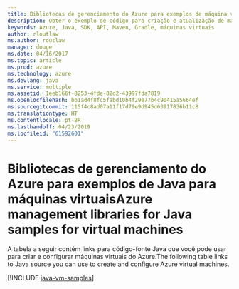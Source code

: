 ```yaml
---
title: Bibliotecas de gerenciamento do Azure para exemplos de máquina virtual de Java
description: Obter o exemplo de código para criação e atualização de máquinas virtuais do Azure usando as bibliotecas de gerenciamento do Azure para Java
keywords: Azure, Java, SDK, API, Maven, Gradle, máquinas virtuais
author: rloutlaw
ms.author: routlaw
manager: douge
ms.date: 04/16/2017
ms.topic: article
ms.prod: azure
ms.technology: azure
ms.devlang: java
ms.service: multiple
ms.assetid: 1eeb166f-8253-4fde-82d2-43997fda7819
ms.openlocfilehash: bb1ad4f8fc5fabd10b4f29e77b4c90415a5664ef
ms.sourcegitcommit: 115f4c8ad07a11f17d79e9d945d63917836b11c8
ms.translationtype: HT
ms.contentlocale: pt-BR
ms.lasthandoff: 04/23/2019
ms.locfileid: "61592601"
---
```

# <a name="azure-management-libraries-for-java-samples-for-virtual-machines"></a><span data-ttu-id="fee50-104">Bibliotecas de gerenciamento do Azure para exemplos de Java para máquinas virtuais</span><span class="sxs-lookup"><span data-stu-id="fee50-104">Azure management libraries for Java samples for virtual machines</span></span>

<span data-ttu-id="fee50-105">A tabela a seguir contém links para código-fonte Java que você pode usar para criar e configurar máquinas virtuais do Azure.</span><span class="sxs-lookup"><span data-stu-id="fee50-105">The following table links to Java source you can use to create and configure Azure virtual machines.</span></span>

[!INCLUDE [java-vm-samples](includes/java-vm-samples.md)]